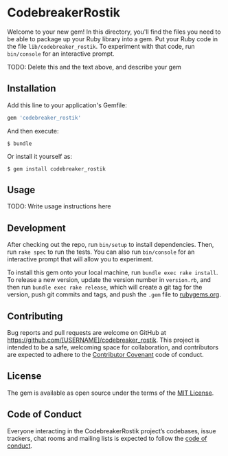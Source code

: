 # CodebreakerRostik

Welcome to your new gem! In this directory, you'll find the files you need to be able to package up your Ruby library into a gem. Put your Ruby code in the file `lib/codebreaker_rostik`. To experiment with that code, run `bin/console` for an interactive prompt.

TODO: Delete this and the text above, and describe your gem

## Installation

Add this line to your application's Gemfile:

```ruby
gem 'codebreaker_rostik'
```

And then execute:

    $ bundle

Or install it yourself as:

    $ gem install codebreaker_rostik

## Usage

TODO: Write usage instructions here

## Development

After checking out the repo, run `bin/setup` to install dependencies. Then, run `rake spec` to run the tests. You can also run `bin/console` for an interactive prompt that will allow you to experiment.

To install this gem onto your local machine, run `bundle exec rake install`. To release a new version, update the version number in `version.rb`, and then run `bundle exec rake release`, which will create a git tag for the version, push git commits and tags, and push the `.gem` file to [rubygems.org](https://rubygems.org).

## Contributing

Bug reports and pull requests are welcome on GitHub at https://github.com/[USERNAME]/codebreaker_rostik. This project is intended to be a safe, welcoming space for collaboration, and contributors are expected to adhere to the [Contributor Covenant](http://contributor-covenant.org) code of conduct.

## License

The gem is available as open source under the terms of the [MIT License](https://opensource.org/licenses/MIT).

## Code of Conduct

Everyone interacting in the CodebreakerRostik project’s codebases, issue trackers, chat rooms and mailing lists is expected to follow the [code of conduct](https://github.com/[USERNAME]/codebreaker_rostik/blob/master/CODE_OF_CONDUCT.md).
